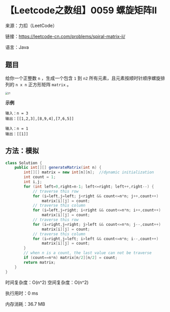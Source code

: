 # 【Leetcode之数组】0059 螺旋矩阵II

来源：力扣（LeetCode）

链接：https://leetcode-cn.com/problems/spiral-matrix-ii/

语言：Java

##  题目

给你一个正整数 `n` ，生成一个包含 `1` 到 `n2` 所有元素，且元素按顺时针顺序螺旋排列的 `n x n` 正方形矩阵 `matrix` 。

<img src="【Leetcode之数组】0059 .assets/21.jpg" alt="21" style="zoom:50%;" />

**示例**

```
输入：n = 3
输出：[[1,2,3],[8,9,4],[7,6,5]]

输入：n = 1
输出：[[1]]
```

## 方法：模拟

```java
class Solution {
    public int[][] generateMatrix(int n) {
        int[][] matrix = new int[n][n];  //dynamic initialization
        int count = 1;
        int i,j;
        for (int left=0,right=n-1; left<=right; left++,right--) {  
            // traverse this row
            for (i=left,j=left; j<right && count<=n*n; j++,count++)
                matrix[i][j] = count;
            // traverse this column
            for (i=left,j=right; i<right && count<=n*n; i++,count++) 
                matrix[i][j] = count;
            // traverse this row
            for (i=right,j=right; j>left && count<=n*n; j--,count++)
                matrix[i][j] = count;
            // traverse this column
            for (i=right,j=left; i>left && count<=n*n; i--,count++) 
                matrix[i][j] = count;
        }
        // when n is a count, the last value can not be traverse
        if (count==n*n) matrix[n/2][n/2] = count;
        return matrix;
    }
}
```

时间复杂度：O(n^2)		空间复杂度：O(n^2)

执行用时：0 ms

内存消耗：36.7 MB
